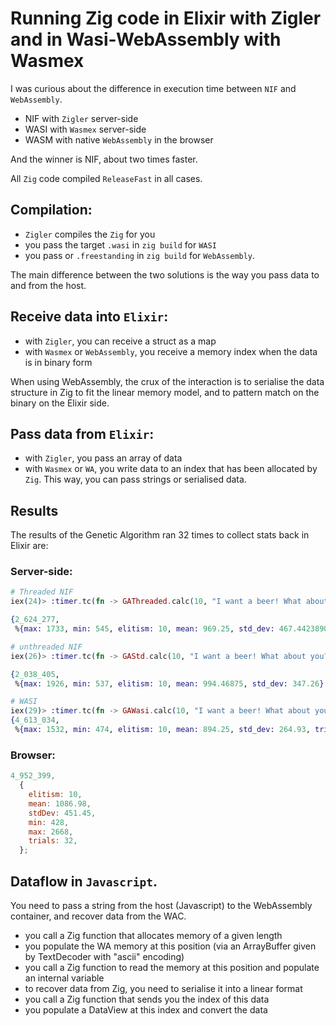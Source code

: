 # Running Zig code in Elixir with Zigler and in Wasi-WebAssembly with Wasmex

I was curious about the difference in execution time between `NIF` and `WebAssembly`.

- NIF with `Zigler` server-side
- WASI with `Wasmex` server-side
- WASM with native `WebAssembly` in the browser

And the winner is NIF, about two times faster.

All `Zig` code compiled `ReleaseFast` in all cases.

## Compilation:

- `Zigler` compiles the `Zig` for you
- you pass the target `.wasi` in `zig build` for `WASI`
- you pass or `.freestanding` in `zig build` for `WebAssembly`.

The main difference between the two solutions is the way you pass data to and from the host.

## Receive data **into** `Elixir`:

- with `Zigler`, you can receive a struct as a map
- with `Wasmex` or `WebAssembly`, you receive a memory index when the data is in binary form

When using WebAssembly, the crux of the interaction is to serialise the data structure in Zig to fit the linear memory model, and to pattern match on the binary on the Elixir side.
## Pass data **from** `Elixir`:

- with `Zigler`, you pass an array of data
- with `Wasmex` or `WA`, you write data to an index that has been allocated by `Zig`. This way, you can pass strings or serialised data.

## Results

The results of the Genetic Algorithm ran 32 times to collect stats back in Elixir are:

### Server-side:

```elixir
# Threaded NIF
iex(24)> :timer.tc(fn -> GAThreaded.calc(10, "I want a beer! What about you?!") end)

{2_624_277,
 %{max: 1733, min: 545, elitism: 10, mean: 969.25, std_dev: 467.44238906711723}}

# unthreaded NIF
iex(26)> :timer.tc(fn -> GAStd.calc(10, "I want a beer! What about you?!") end)

{2_038_405,
 %{max: 1926, min: 537, elitism: 10, mean: 994.46875, std_dev: 347.26}

# WASI
iex(29)> :timer.tc(fn -> GAWasi.calc(10, "I want a beer! What about you?!") end)
{4_613_034,
 %{max: 1532, min: 474, elitism: 10, mean: 894.25, std_dev: 264.93, trials: 32}}
```

### Browser:

```js
4_952_399,
  {
    elitism: 10,
    mean: 1086.98,
    stdDev: 451.45,
    min: 428,
    max: 2668,
    trials: 32,
  };
```

## Dataflow in `Javascript`.

You need to pass a string from the host (Javascript) to the WebAssembly container, and recover data from the WAC.

- you call a Zig function that allocates memory of a given length
- you populate the WA memory at this position (via an ArrayBuffer given by TextDecoder with "ascii" encoding)
- you call a Zig function to read the memory at this position and populate an internal variable
- to recover data from Zig, you need to serialise it into a linear format
- you call a Zig function that sends you the index of this data
- you populate a DataView at this index and convert the data
